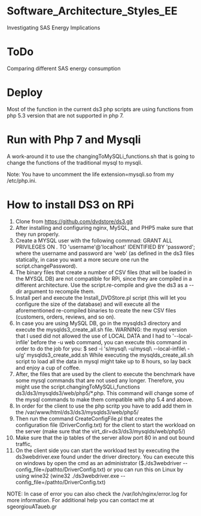 # Software_Architecture_Styles_EE
Investigating SAS Energy Implications

# ToDo

Comparing different SAS energy consumption

# Deploy
Most of the function in the current ds3 php scripts are using functions from php 5.3 version that 
are not supported in php 7.  
 
# Run with Php 7 and Mysqli
A work-around it to use the changingToMySQLi_functions.sh that is going to change the functions of 
the traditional mysql to mysqli. 

Note: You have to uncomment the life extension=mysqli.so from my /etc/php.ini. 

# How to install DS3 on RPi

1) Clone from https://github.com/dvdstore/ds3.git
2) After installing and configuring nginx, MySQL, and PHP5 make sure that they run properly.
3) Create a MYSQL user with the following commnad: GRANT ALL PRIVILEGES ON *.* TO 'username'@'localhost' IDENTIFIED BY 'password'; 
	where the username and password are 'web' (as defined in the ds3 files statically, in case you want a more secure one run the
	script.changePassword).
4) The binary files that create a number of CSV files (that will be loaded in the MYSQL DB) are not compatible for RPi, since they 
	are compiled in a different architecture. Use the script.re-compile and give the ds3 as  a --dir argument to recompile them.
5) Install perl and execute the Install_DVDStore.pl script (this will let you configure the size of the database) and will execute all 
	the aforementioned re-compiled binaries to create the new CSV files (customers, orders, reviews, and so on). 
6) In case you are using MySQL DB, go in the mysqlds3 directory and execute the mysqlds3_create_all.sh file.
	WARNING: the mysql version that I used did not allowed the use of LOCAL DATA and I had to '--local-infile' before the -u web command,
	you can execute this command in order to do the job for you: $ sed -i 's/mysql\ -u/mysql\ --local-infile\ -u/g' mysqlds3_create_add.sh
	While executing the mysqlds_create_all.sh script to load all the data in mysql might take up to 8 hours, so lay back and enjoy a  cup of coffee.
7) After, the files that are used by the client to execute the benchmark have some mysql commands that are not used any longer. Therefore, you might use the 
	script.changingToMySQLi_functions ds3/ds3/mysqlds3/web/php5/*.php. This command will change some of the mysql commands to make them compatible with php 5.4 and above.
8) In order for the client to use the php scritp you have to add add them in the /var/www/html/ds3/ds3/mysqlds3/web/php5/ 
9) Then run the command CreateConfigFile.pl that creates the configuration file (DriverConfig.txt) for the client to start the workload on the server (make sure that the virt_dir=ds3/ds3/mysqlds/web/php5/)
10) Make sure that the ip tables of the server allow port 80 in and out bound traffic,
11) On the client side you can start the workload test by executing the ds3webdriver.exe found under the driver directory. You can execute this on windows 
	by open the cmd as an administrator ($./ds3webdriver --config_file=/pathto/DriverConfig.txt) or you can run this on Linux 
	by using wine32 (wine32 ./ds3webdriver.exe --config_file=/pathto/DriverConfig.txt) 

NOTE: In case of error you can also check the /var/loh/nginx/error.log for more information.
	For additional help you can contact me at sgeorgiouATaueb.gr
